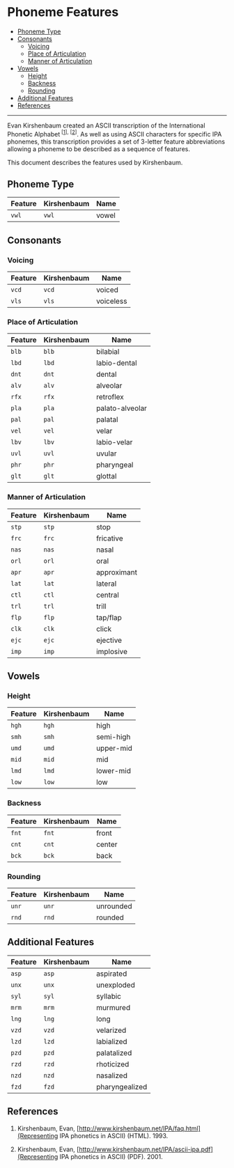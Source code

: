 # Phoneme Features

- [Phoneme Type](#phoneme-type)
- [Consonants](#consonants)
  - [Voicing](#voicing)
  - [Place of Articulation](#place-of-articulation)
  - [Manner of Articulation](#manner-of-articulation)
- [Vowels](#vowels)
  - [Height](#height)
  - [Backness](#backness)
  - [Rounding](#rounding)
- [Additional Features](#additional-features)
- [References](#references)

----------

Evan Kirshenbaum created an ASCII transcription of the International Phonetic
Alphabet<sup> \[<a href="#ref1">1</a>\], \[<a href="#ref2">2</a>\]</sup>. As
well as using ASCII characters for specific IPA phonemes, this transcription
provides a set of 3-letter feature abbreviations allowing a phoneme to be
described as a sequence of features.

This document describes the features used by Kirshenbaum.

## Phoneme Type

| Feature | Kirshenbaum | Name            |
|---------|-------------|-----------------|
| `vwl`   | `vwl`       | vowel           |

## Consonants

### Voicing

| Feature | Kirshenbaum | Name            |
|---------|-------------|-----------------|
| `vcd`   | `vcd`       | voiced          |
| `vls`   | `vls`       | voiceless       |

### Place of Articulation

| Feature | Kirshenbaum | Name            |
|---------|-------------|-----------------|
| `blb`   | `blb`       | bilabial        |
| `lbd`   | `lbd`       | labio-dental    |
| `dnt`   | `dnt`       | dental          |
| `alv`   | `alv`       | alveolar        |
| `rfx`   | `rfx`       | retroflex       |
| `pla`   | `pla`       | palato-alveolar |
| `pal`   | `pal`       | palatal         |
| `vel`   | `vel`       | velar           |
| `lbv`   | `lbv`       | labio-velar     |
| `uvl`   | `uvl`       | uvular          |
| `phr`   | `phr`       | pharyngeal      |
| `glt`   | `glt`       | glottal         |

### Manner of Articulation

| Feature | Kirshenbaum | Name            |
|---------|-------------|-----------------|
| `stp`   | `stp`       | stop            |
| `frc`   | `frc`       | fricative       |
| `nas`   | `nas`       | nasal           |
| `orl`   | `orl`       | oral            |
| `apr`   | `apr`       | approximant     |
| `lat`   | `lat`       | lateral         |
| `ctl`   | `ctl`       | central         |
| `trl`   | `trl`       | trill           |
| `flp`   | `flp`       | tap/flap        |
| `clk`   | `clk`       | click           |
| `ejc`   | `ejc`       | ejective        |
| `imp`   | `imp`       | implosive       |

## Vowels

### Height

| Feature | Kirshenbaum | Name            |
|---------|-------------|-----------------|
| `hgh`   | `hgh`       | high            |
| `smh`   | `smh`       | semi-high       |
| `umd`   | `umd`       | upper-mid       |
| `mid`   | `mid`       | mid             |
| `lmd`   | `lmd`       | lower-mid       |
| `low`   | `low`       | low             |

### Backness

| Feature | Kirshenbaum | Name            |
|---------|-------------|-----------------|
| `fnt`   | `fnt`       | front           |
| `cnt`   | `cnt`       | center          |
| `bck`   | `bck`       | back            |

### Rounding

| Feature | Kirshenbaum | Name            |
|---------|-------------|-----------------|
| `unr`   | `unr`       | unrounded       |
| `rnd`   | `rnd`       | rounded         |

## Additional Features

| Feature | Kirshenbaum | Name            |
|---------|-------------|-----------------|
| `asp`   | `asp`       | aspirated       |
| `unx`   | `unx`       | unexploded      |
| `syl`   | `syl`       | syllabic        |
| `mrm`   | `mrm`       | murmured        |
| `lng`   | `lng`       | long            |
| `vzd`   | `vzd`       | velarized       |
| `lzd`   | `lzd`       | labialized      |
| `pzd`   | `pzd`       | palatalized     |
| `rzd`   | `rzd`       | rhoticized      |
| `nzd`   | `nzd`       | nasalized       |
| `fzd`   | `fzd`       | pharyngealized  |

## References

1. <a name="ref1"></a> Kirshenbaum, Evan,
   [http://www.kirshenbaum.net/IPA/faq.html](Representing IPA phonetics in ASCII) (HTML). 1993.

2. <a name="ref2"></a> Kirshenbaum, Evan,
   [http://www.kirshenbaum.net/IPA/ascii-ipa.pdf](Representing IPA phonetics in ASCII) (PDF). 2001.
